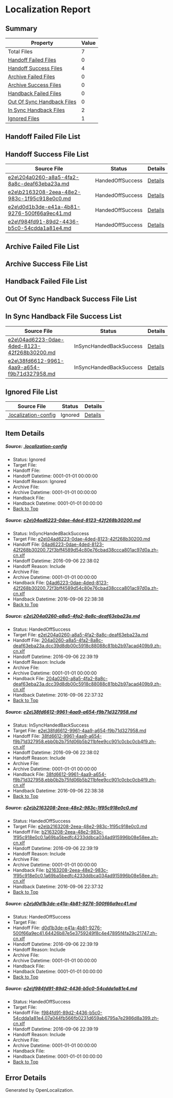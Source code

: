 # <a name='report-top'></a> Localization Report

## Summary
 Property | Value 
 -------- | ----- 
 Total Files | 7
[ Handoff Failed Files ](#handoff-failed-list)| 0
[ Handoff Success Files ](#handoff-success-list)| 4
[ Archive Failed Files ](#archive-failed-list)| 0
[ Archive Success Files ](#archive-success-list)| 0
[ Handback Failed Files ](#handback-failed-list)| 0
[ Out Of Sync Handback Files ](#outofsync-handback-success-list)| 0
[ In Sync Handback Files ](#insync-handback-success-list)| 2
[ Ignored Files ](#ignored-list)| 1

## <a name='handoff-failed-list'></a> Handoff Failed File List

## <a name='handoff-success-list'></a> Handoff Success File List
 Source File | Status | Details 
 ----------- | ------ | ------- 
 [e2e\204a0260-a8a5-4fa2-8a8c-deaf63eba23a.md](https://github.com/OpenLocalizationTestOrg/ol-test0/blob/337b1650104bd5066e9cf5594eef5269d5f8573d/e2e/204a0260-a8a5-4fa2-8a8c-deaf63eba23a.md) | HandedOffSuccess | [Details](#9a22a6ba12328d8d0b182b2c6985d0125155819a2)
 [e2e\b2163208-2eea-48e2-983c-1f95c918e0c0.md](https://github.com/OpenLocalizationTestOrg/ol-test0/blob/337b1650104bd5066e9cf5594eef5269d5f8573d/e2e/b2163208-2eea-48e2-983c-1f95c918e0c0.md) | HandedOffSuccess | [Details](#bae23a1120e449f3b85961c8cef77ecb1354971b4)
 [e2e\d0d1b3de-e41a-4b81-9276-500f66a9ec41.md](https://github.com/OpenLocalizationTestOrg/ol-test0/blob/efebf21c55e30d80a9cde83b0bc13e513b3aeb34/e2e/d0d1b3de-e41a-4b81-9276-500f66a9ec41.md) | HandedOffSuccess | [Details](#ba6f0eec9b13d3314f1e2bbcee4266d55631f5215)
 [e2e\f984fd91-89d2-4436-b5c0-54cdda1a81e4.md](https://github.com/OpenLocalizationTestOrg/ol-test0/blob/efebf21c55e30d80a9cde83b0bc13e513b3aeb34/e2e/f984fd91-89d2-4436-b5c0-54cdda1a81e4.md) | HandedOffSuccess | [Details](#0450b4d8f07c6e4aa5d9700b977bffacf3e03b776)

## <a name='archive-failed-list'></a> Archive Failed File List

## <a name='archive-success-list'></a> Archive Success File List

## <a name='handback-failed-list'></a> Handback Failed File List

## <a name='outofsync-handback-success-list'></a> Out Of Sync Handback Success File List

## <a name='insync-handback-success-list'></a> In Sync Handback File Success List
 Source File | Status | Details 
 ----------- | ------ | ------- 
 [e2e\04ad6223-0dae-4ded-8123-42f268b30200.md](https://github.com/OpenLocalizationTestOrg/ol-test0/blob/9771af0bfad835ccb79e2881e13e51b678548997/e2e/04ad6223-0dae-4ded-8123-42f268b30200.md) | InSyncHandedBackSuccess | [Details](#a5d592ffa561879edfc9be71aeef0244affe40fe1)
 [e2e\38fd6612-9961-4aa9-a654-f9b71d327958.md](https://github.com/OpenLocalizationTestOrg/ol-test0/blob/9771af0bfad835ccb79e2881e13e51b678548997/e2e/38fd6612-9961-4aa9-a654-f9b71d327958.md) | InSyncHandedBackSuccess | [Details](#ad0166b0dec385d19ab23bed0b1da45d4436806e3)

## <a name='ignored-list'></a> Ignored File List
 Source File | Status | Details 
 ----------- | ------ | ------- 
 [.localization-config](https://github.com/OpenLocalizationTestOrg/ol-test0/blob/efebf21c55e30d80a9cde83b0bc13e513b3aeb34/.localization-config) | Ignored | [Details](#3d4f252ac210baf56311d7e97dcc2db10974dbd20)

## Item Details
##### <a name='3d4f252ac210baf56311d7e97dcc2db10974dbd20'></a> Source: [.localization-config](https://github.com/OpenLocalizationTestOrg/ol-test0/blob/efebf21c55e30d80a9cde83b0bc13e513b3aeb34/.localization-config)
* Status: Ignored
* Target File: 
* Handoff File: 
* Handoff Datetime: 0001-01-01 00:00:00
* Handoff Reason: Ignored
* Archive File: 
* Archive Datetime: 0001-01-01 00:00:00
* Handback File: 
* Handback Datetime: 0001-01-01 00:00:00
* [Back to Top](#report-top)

##### <a name='a5d592ffa561879edfc9be71aeef0244affe40fe1'></a> Source: [e2e\04ad6223-0dae-4ded-8123-42f268b30200.md](https://github.com/OpenLocalizationTestOrg/ol-test0/blob/9771af0bfad835ccb79e2881e13e51b678548997/e2e/04ad6223-0dae-4ded-8123-42f268b30200.md)
* Status: InSyncHandedBackSuccess
* Target File: [e2e\04ad6223-0dae-4ded-8123-42f268b30200.md](https://github.com/OpenLocalizationTestOrg/ol-test0-zhcn/blob/91e8cc439f9734ce00b880f3e6ac411eb45a97cb/e2e/04ad6223-0dae-4ded-8123-42f268b30200.md)
* Handoff File: [04ad6223-0dae-4ded-8123-42f268b30200.72f3bff4589d54c80e76cbad38ccca801ac97d0a.zh-cn.xlf](https://github.com/OpenLocalizationTestOrg/ol-test0-handoff/blob/34f5a08119dd680a7757d81d07422ac8e768a0a8/ol-handoff/OpenLocalizationTestOrg/ol-test0-zhcn/ci/ht/04ad6223-0dae-4ded-8123-42f268b30200.72f3bff4589d54c80e76cbad38ccca801ac97d0a.zh-cn.xlf)
* Handoff Datetime: 2016-09-06 22:38:02
* Handoff Reason: Include
* Archive File: 
* Archive Datetime: 0001-01-01 00:00:00
* Handback File: [04ad6223-0dae-4ded-8123-42f268b30200.72f3bff4589d54c80e76cbad38ccca801ac97d0a.zh-cn.xlf](https://github.com/OpenLocalizationTestOrg/ol-test0-handback/blob/89354feab16b575509887c5e44106949716ec058/ol-handback/OpenLocalizationTestOrg/ol-test0-zhcn/ci/ht/04ad6223-0dae-4ded-8123-42f268b30200.72f3bff4589d54c80e76cbad38ccca801ac97d0a.zh-cn.xlf)
* Handback Datetime: 2016-09-06 22:38:38
* [Back to Top](#report-top)

##### <a name='9a22a6ba12328d8d0b182b2c6985d0125155819a2'></a> Source: [e2e\204a0260-a8a5-4fa2-8a8c-deaf63eba23a.md](https://github.com/OpenLocalizationTestOrg/ol-test0/blob/337b1650104bd5066e9cf5594eef5269d5f8573d/e2e/204a0260-a8a5-4fa2-8a8c-deaf63eba23a.md)
* Status: HandedOffSuccess
* Target File: [e2e\204a0260-a8a5-4fa2-8a8c-deaf63eba23a.md](https://github.com/OpenLocalizationTestOrg/ol-test0-zhcn/blob/4597627d387e10c317ebed0617a326959a1cce80/e2e/204a0260-a8a5-4fa2-8a8c-deaf63eba23a.md)
* Handoff File: [204a0260-a8a5-4fa2-8a8c-deaf63eba23a.dcc39d8db00c5918c88088c81bb2b97acad409b9.zh-cn.xlf](https://github.com/OpenLocalizationTestOrg/ol-test0-handoff/blob/ff0713b49879f9516d5e503c91608756f15dc306/ol-handoff/OpenLocalizationTestOrg/ol-test0-zhcn/ci/low/204a0260-a8a5-4fa2-8a8c-deaf63eba23a.dcc39d8db00c5918c88088c81bb2b97acad409b9.zh-cn.xlf)
* Handoff Datetime: 2016-09-06 22:39:19
* Handoff Reason: Include
* Archive File: 
* Archive Datetime: 0001-01-01 00:00:00
* Handback File: [204a0260-a8a5-4fa2-8a8c-deaf63eba23a.dcc39d8db00c5918c88088c81bb2b97acad409b9.zh-cn.xlf](https://github.com/OpenLocalizationTestOrg/ol-test0-handback/blob/6666e881e6d41b50db3b1b862caaf9e12c5094fd/ol-handback/OpenLocalizationTestOrg/ol-test0-zhcn/ci/high/204a0260-a8a5-4fa2-8a8c-deaf63eba23a.dcc39d8db00c5918c88088c81bb2b97acad409b9.zh-cn.xlf)
* Handback Datetime: 2016-09-06 22:37:32
* [Back to Top](#report-top)

##### <a name='ad0166b0dec385d19ab23bed0b1da45d4436806e3'></a> Source: [e2e\38fd6612-9961-4aa9-a654-f9b71d327958.md](https://github.com/OpenLocalizationTestOrg/ol-test0/blob/9771af0bfad835ccb79e2881e13e51b678548997/e2e/38fd6612-9961-4aa9-a654-f9b71d327958.md)
* Status: InSyncHandedBackSuccess
* Target File: [e2e\38fd6612-9961-4aa9-a654-f9b71d327958.md](https://github.com/OpenLocalizationTestOrg/ol-test0-zhcn/blob/91e8cc439f9734ce00b880f3e6ac411eb45a97cb/e2e/38fd6612-9961-4aa9-a654-f9b71d327958.md)
* Handoff File: [38fd6612-9961-4aa9-a654-f9b71d327958.ebb0b2b75fd06b5b211bfee9cc901c0cbc0cb4f9.zh-cn.xlf](https://github.com/OpenLocalizationTestOrg/ol-test0-handoff/blob/34f5a08119dd680a7757d81d07422ac8e768a0a8/ol-handoff/OpenLocalizationTestOrg/ol-test0-zhcn/ci/ht/38fd6612-9961-4aa9-a654-f9b71d327958.ebb0b2b75fd06b5b211bfee9cc901c0cbc0cb4f9.zh-cn.xlf)
* Handoff Datetime: 2016-09-06 22:38:02
* Handoff Reason: Include
* Archive File: 
* Archive Datetime: 0001-01-01 00:00:00
* Handback File: [38fd6612-9961-4aa9-a654-f9b71d327958.ebb0b2b75fd06b5b211bfee9cc901c0cbc0cb4f9.zh-cn.xlf](https://github.com/OpenLocalizationTestOrg/ol-test0-handback/blob/89354feab16b575509887c5e44106949716ec058/ol-handback/OpenLocalizationTestOrg/ol-test0-zhcn/ci/ht/38fd6612-9961-4aa9-a654-f9b71d327958.ebb0b2b75fd06b5b211bfee9cc901c0cbc0cb4f9.zh-cn.xlf)
* Handback Datetime: 2016-09-06 22:38:38
* [Back to Top](#report-top)

##### <a name='bae23a1120e449f3b85961c8cef77ecb1354971b4'></a> Source: [e2e\b2163208-2eea-48e2-983c-1f95c918e0c0.md](https://github.com/OpenLocalizationTestOrg/ol-test0/blob/337b1650104bd5066e9cf5594eef5269d5f8573d/e2e/b2163208-2eea-48e2-983c-1f95c918e0c0.md)
* Status: HandedOffSuccess
* Target File: [e2e\b2163208-2eea-48e2-983c-1f95c918e0c0.md](https://github.com/OpenLocalizationTestOrg/ol-test0-zhcn/blob/4597627d387e10c317ebed0617a326959a1cce80/e2e/b2163208-2eea-48e2-983c-1f95c918e0c0.md)
* Handoff File: [b2163208-2eea-48e2-983c-1f95c918e0c0.1a69ba5bedfc4233ddbca034ad915996b08e58ee.zh-cn.xlf](https://github.com/OpenLocalizationTestOrg/ol-test0-handoff/blob/ff0713b49879f9516d5e503c91608756f15dc306/ol-handoff/OpenLocalizationTestOrg/ol-test0-zhcn/ci/low/b2163208-2eea-48e2-983c-1f95c918e0c0.1a69ba5bedfc4233ddbca034ad915996b08e58ee.zh-cn.xlf)
* Handoff Datetime: 2016-09-06 22:39:19
* Handoff Reason: Include
* Archive File: 
* Archive Datetime: 0001-01-01 00:00:00
* Handback File: [b2163208-2eea-48e2-983c-1f95c918e0c0.1a69ba5bedfc4233ddbca034ad915996b08e58ee.zh-cn.xlf](https://github.com/OpenLocalizationTestOrg/ol-test0-handback/blob/6666e881e6d41b50db3b1b862caaf9e12c5094fd/ol-handback/OpenLocalizationTestOrg/ol-test0-zhcn/ci/high/b2163208-2eea-48e2-983c-1f95c918e0c0.1a69ba5bedfc4233ddbca034ad915996b08e58ee.zh-cn.xlf)
* Handback Datetime: 2016-09-06 22:37:32
* [Back to Top](#report-top)

##### <a name='ba6f0eec9b13d3314f1e2bbcee4266d55631f5215'></a> Source: [e2e\d0d1b3de-e41a-4b81-9276-500f66a9ec41.md](https://github.com/OpenLocalizationTestOrg/ol-test0/blob/efebf21c55e30d80a9cde83b0bc13e513b3aeb34/e2e/d0d1b3de-e41a-4b81-9276-500f66a9ec41.md)
* Status: HandedOffSuccess
* Target File: 
* Handoff File: [d0d1b3de-e41a-4b81-9276-500f66a9ec41.64426b87e5e3759249f8c4e47895f4fa29c21747.zh-cn.xlf](https://github.com/OpenLocalizationTestOrg/ol-test0-handoff/blob/ff0713b49879f9516d5e503c91608756f15dc306/ol-handoff/OpenLocalizationTestOrg/ol-test0-zhcn/ci/low/d0d1b3de-e41a-4b81-9276-500f66a9ec41.64426b87e5e3759249f8c4e47895f4fa29c21747.zh-cn.xlf)
* Handoff Datetime: 2016-09-06 22:39:19
* Handoff Reason: Include
* Archive File: 
* Archive Datetime: 0001-01-01 00:00:00
* Handback File: 
* Handback Datetime: 0001-01-01 00:00:00
* [Back to Top](#report-top)

##### <a name='0450b4d8f07c6e4aa5d9700b977bffacf3e03b776'></a> Source: [e2e\f984fd91-89d2-4436-b5c0-54cdda1a81e4.md](https://github.com/OpenLocalizationTestOrg/ol-test0/blob/efebf21c55e30d80a9cde83b0bc13e513b3aeb34/e2e/f984fd91-89d2-4436-b5c0-54cdda1a81e4.md)
* Status: HandedOffSuccess
* Target File: 
* Handoff File: [f984fd91-89d2-4436-b5c0-54cdda1a81e4.07a044fb566fb0231d659ab6795a7e2986d8a399.zh-cn.xlf](https://github.com/OpenLocalizationTestOrg/ol-test0-handoff/blob/ff0713b49879f9516d5e503c91608756f15dc306/ol-handoff/OpenLocalizationTestOrg/ol-test0-zhcn/ci/low/f984fd91-89d2-4436-b5c0-54cdda1a81e4.07a044fb566fb0231d659ab6795a7e2986d8a399.zh-cn.xlf)
* Handoff Datetime: 2016-09-06 22:39:19
* Handoff Reason: Include
* Archive File: 
* Archive Datetime: 0001-01-01 00:00:00
* Handback File: 
* Handback Datetime: 0001-01-01 00:00:00
* [Back to Top](#report-top)


## Error Details

Generated by OpenLocalization.
